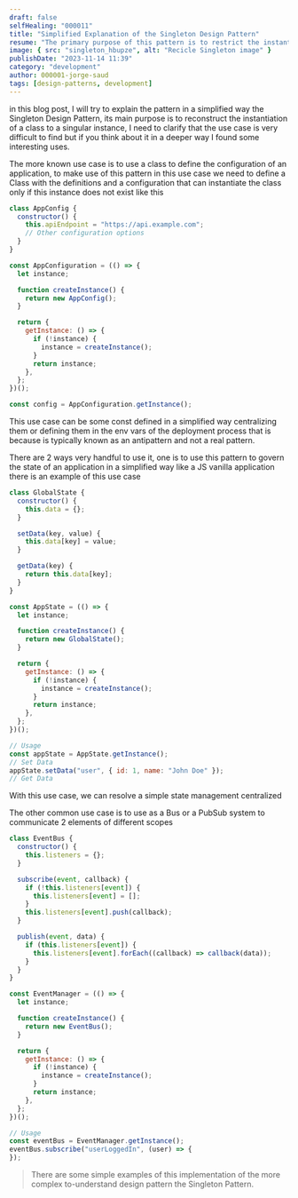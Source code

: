 ```yaml
---
draft: false
selfHealing: "000011"
title: "Simplified Explanation of the Singleton Design Pattern"
resume: "The primary purpose of this pattern is to restrict the instantiation of a class to a single instance. Although its use cases can be rare, Jorge highlights some practical applications."
image: { src: "singleton_hbupze", alt: "Recicle Singleton image" }
publishDate: "2023-11-14 11:39"
category: "development"
author: 000001-jorge-saud
tags: [design-patterns, development]
---
```


in this blog post, I will try to explain the pattern in a simplified way the Singleton Design Pattern, its main purpose is to reconstruct the instantiation of a class to a singular instance, I need to clarify that the use case is very difficult to find but if you think about it in a deeper way I found some interesting uses.

The more known use case is to use a class to define the configuration of an application, to make use of this pattern in this use case we need to define a Class with the definitions and a configuration that can instantiate the class only if this instance does not exist like this

```js
class AppConfig {
  constructor() {
    this.apiEndpoint = "https://api.example.com";
    // Other configuration options
  }
}

const AppConfiguration = (() => {
  let instance;

  function createInstance() {
    return new AppConfig();
  }

  return {
    getInstance: () => {
      if (!instance) {
        instance = createInstance();
      }
      return instance;
    },
  };
})();

const config = AppConfiguration.getInstance();
```

This use case can be some const defined in a simplified way centralizing them or defining them in the env vars of the deployment process that is because is typically known as an antipattern and not a real pattern.

There are 2 ways very handful to use it, one is to use this pattern to govern the state of an application in a simplified way like a JS vanilla application there is an example of this use case

```js
class GlobalState {
  constructor() {
    this.data = {};
  }

  setData(key, value) {
    this.data[key] = value;
  }

  getData(key) {
    return this.data[key];
  }
}

const AppState = (() => {
  let instance;

  function createInstance() {
    return new GlobalState();
  }

  return {
    getInstance: () => {
      if (!instance) {
        instance = createInstance();
      }
      return instance;
    },
  };
})();

// Usage
const appState = AppState.getInstance();
// Set Data
appState.setData("user", { id: 1, name: "John Doe" });
// Get Data
```

With this use case, we can resolve a simple state management centralized

The other common use case is to use as a Bus or a PubSub system to communicate 2 elements of different scopes

```js
class EventBus {
  constructor() {
    this.listeners = {};
  }

  subscribe(event, callback) {
    if (!this.listeners[event]) {
      this.listeners[event] = [];
    }
    this.listeners[event].push(callback);
  }

  publish(event, data) {
    if (this.listeners[event]) {
      this.listeners[event].forEach((callback) => callback(data));
    }
  }
}

const EventManager = (() => {
  let instance;

  function createInstance() {
    return new EventBus();
  }

  return {
    getInstance: () => {
      if (!instance) {
        instance = createInstance();
      }
      return instance;
    },
  };
})();

// Usage
const eventBus = EventManager.getInstance();
eventBus.subscribe("userLoggedIn", (user) => {
});
```

> There are some simple examples of this implementation of the more complex to-understand design pattern the Singleton Pattern.
